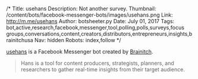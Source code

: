 /*
Title: usehans
Description: Not another survey.
Thumbnail: /content/bots/facebook-messenger-bots/images/usehans.png
Link: http://m.me/usehans
Author: botsheeter.py
Date: July 01, 2017
Tags: bot,active,research,facebook,messenger,tool,polling,polls,surveys,focus groups,conversations,content,creators,distributors,entrepreneurs,insights,brainitchusa
Nav: hidden
Robots: index,follow
*/

[usehans](http://m.me/usehans) is a Facebook Messenger bot created by [Brainitch](https://twitter.com/brainitchusa). 

> Hans is a tool for content producers, strategists, planners, and researchers to gather real-time insights from their target audience. 
